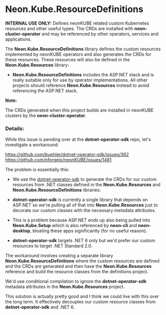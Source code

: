 ﻿Neon.Kube.ResourceDefinitions
=============================

**INTERNAL USE ONLY:** Defines neonKUBE related custom Kubernetes resources and other useful types.
The CRDs are installed with **neon-cluster-operator** and may be referenced by other operators, services 
and applications.

The **Neon.Kube.ResourceDefinitions** library defines the custom resources implemented by neonKUBE 
operators and also generates the CRDs for these resources.  These resources will also be defined in 
the **Neon.Kube.Resources** library:

* **Neon.Kube.ResourceDefinitions** includes the ASP.NET stack and is really suitable only for use
  by operator implementations.  All other projects should reference **Neon.Kube.Resources** instead
  to avoid referencing the ASP.NET stack.


**Note:**

The CRDs generated when this project builds are installed in neonKUBE clusters by the **neon-cluster-operator**.

### Details:

While this issue is pending over at the **dotnet-operator-sdk** repo, let's investigate a workaround:

https://github.com/buehler/dotnet-operator-sdk/issues/362
https://github.com/nforgeio/neonKUBE/issues/1481

The problem is essentially this:

* We use the [dotnet-operator-sdk](https://github.com/buehler/dotnet-operator-sdk) to generate the CRDs for 
our custom resources from .NET classes defined in the **Neon.Kube.Resources** and **Neon.Kube.ResourceDefinitions** 
libraries:

* **dotnet-operator-sdk** is currently a single library that depends on ASP.NET so we're pulling all of that 
into **Neon.Kube.Resources** just to decorate our custom classes with the necessary metadata attributes.

* This is a problem because ASP.NET ends up also being pulled into **Neon.Kube.Setup** which is also 
  referenced by **neon-cli** and **neon-desktop**, bloating these apps significantly (for no useful reason).

* **dotnet-operator-sdk** targets .NET 6 only but we'd prefer our custom resources to target .NET Standard 2.0.

The workaround involves creating a separate library **Neon.Kube.ResourceDefinitions** where the custom 
resources are defined and the CRDs are generated and then have the **Neon.Kube.Resources** reference and
build the resource classes from the definitions project.

We'd use conditional compilation to ignore the **dotnet-operator-sdk** metadata attributes in the **Neon.Kube.Resources** project.

This solution is actually pretty good and I think we could live with this over the long term.  It effectively
decouples our custom resource classes from **dotnet-operator-sdk** and .NET 6.
